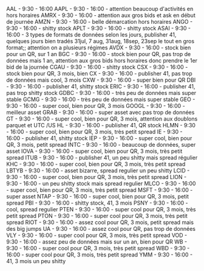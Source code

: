 AAL - 9:30 - 16:00
AAPL - 9:30 - 16:00 - attention beaucoup d'activités en hors horaires
AMRX - 9:30 - 16:00 - attention aux gros bids et ask en début de journée
AMZN - 9:30 - 16:00 - belle démarcation hors horaires
ANGO - 9:30 - 16:00 - shitty stock
APLT - 9:30 - 16:00 - shitty stock
ASAI - 9:30 - 16:00 - 3 types de formats de données selon les jours, publisher 41, quelques jours bien tradés 31jul, 7 aug, 31aug, 18sep, 23sep le tout en gros format;; attention on a plusieurs régimes
AVDX - 9:30 - 16:00 - stock bien pour un QR, sur 1 an
BGC - 9:30 - 16:00 - stock bien pour QR, pas trop de données mais 1 an, attention aux gros bids hors horaires donc prendre le 1er bid de la journée
CGAU - 9:30 - 16:00 - shitty stock
CSX - 9:30 - 16:00 - stock bien pour QR, 3 mois, bien
CX - 9:30 - 16:00 - publisher 41, pas trop de données mais cool, 3 mois
CXW - 9:30 - 16:00 - super bien pour QR
DBI - 9:30 - 16:00 - publisher 41, shitty stock
ERIC - 9:30 - 16:00 - publisher 41, pas trop shitty stock
GDBC - 9:30 - 16:00 - très peu de données mais super stable
GCMG - 9:30 - 16:00 - très peu de données mais super stable
GEO - 9:30 - 16:00 - super cool, bien pour QR, 3 mois
GOOGL - 9:30 - 16:00 - meilleur asset
GRAB - 9:30 - 16:00 - super asset avec pas trop de données
GT - 9:30 - 16:00 - super cool, bien pour QR, 3 mois, attention aux doublons parquet et UTC /US
HL - 9:30 - 16:00 - publisher 41, QR stock
HLMN - 9:30 - 16:00 - super cool, bien pour QR, 3 mois, très petit spread
IE - 9:30 - 16:00 - publisher 41, shitty stock
IEP - 9:30 - 16:00 - super cool, bien pour QR, 3 mois, petit spread
INTC - 9:30 - 16:00 - beaucoup de données, super asset
IOVA - 9:30 - 16:00 - super cool, bien pour QR, 3 mois, très petit spread
ITUB - 9:30 - 16:00 - publisher 41, un peu shitty mais spread régulier
KHC - 9:30 - 16:00 - super cool, bien pour QR, 3 mois, très petit spread
LBTYB - 9:30 - 16:00 - asset bizarre, spread regulier un peu shitty
LCID - 9:30 - 16:00 - super cool, bien pour QR, 3 mois, très petit spread
LION - 9:30 - 16:00 - un peu shitty stock mais spread regulier
MLCO - 9:30 - 16:00 - super cool, bien pour QR, 3 mois, très petit spread
MSFT - 9:30 - 16:00 - super asset
NTAP - 9:30 - 16:00 - super cool, bien pour QR, 3 mois, petit spread
PBI - 9:30 - 16:00 - shitty stock, 41, 3 mois
PSNY - 9:30 - 16:00 - cool, spread regulier
PTEN - 9:30 - 16:00 - super cool pour QR, 3 mois, très petit spread
PTON - 9:30 - 16:00 - super cool pour QR, 3 mois, très petit spread
RIOT - 9:30 - 16:00 - assez cool pour QR, 3 mois, petit spread mais des big jumps
UA - 9:30 - 16:00 - assez cool pour QR, pas trop de données
VLY - 9:30 - 16:00 - super cool pour QR, 3 mois, très petit spread
VOD - 9:30 - 16:00 - assez peu de données mais sur un an, bien pour QR
WB - 9:30 - 16:00 - super cool pour QR, 3 mois, très petit spread
WBD - 9:30 - 16:00 - super cool pour QR, 3 mois, très petit spread
YMM - 9:30 - 16:00 - 41, 3 mois un peu shitty